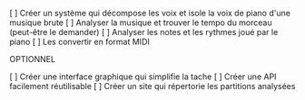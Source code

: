 [ ] Créer un système qui décompose les voix et isole la voix de piano d'une musique brute
[ ] Analyser la musique et trouver le tempo du morceau (peut-être le demander)
[ ] Analyser les notes et les rythmes joué par le piano
[ ] Les convertir en format MIDI

OPTIONNEL

[ ] Créer une interface graphique qui simplifie la tache
[ ] Créer une API facilement réutilisable
[ ] Créer un site qui répertorie les partitions analysées
